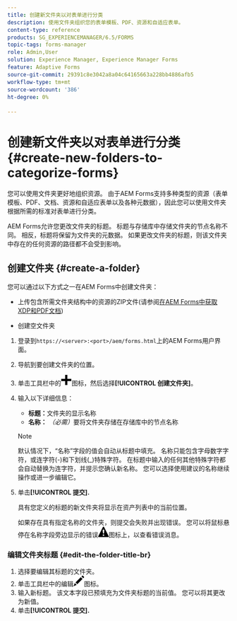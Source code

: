 ```yaml
---
title: 创建新文件夹以对表单进行分类
description: 使用文件夹组织您的表单模板、PDF、资源和自适应表单。
content-type: reference
products: SG_EXPERIENCEMANAGER/6.5/FORMS
topic-tags: forms-manager
role: Admin,User
solution: Experience Manager, Experience Manager Forms
feature: Adaptive Forms
source-git-commit: 29391c8e3042a8a04c64165663a228bb4886afb5
workflow-type: tm+mt
source-wordcount: '386'
ht-degree: 0%

---
```


# 创建新文件夹以对表单进行分类 {#create-new-folders-to-categorize-forms}

您可以使用文件夹更好地组织资源。 由于AEM Forms支持多种类型的资源（表单模板、PDF、文档、资源和自适应表单以及各种元数据），因此您可以使用文件夹根据所需的标准对表单进行分类。

AEM Forms允许您更改文件夹的标题。 标题与存储库中存储文件夹的节点名称不同。 相反，标题将保留为文件夹的元数据。 如果更改文件夹的标题，则该文件夹中存在的任何资源的路径都不会受到影响。

## 创建文件夹 {#create-a-folder}

您可以通过以下方式之一在AEM Forms中创建文件夹：

* 上传包含所需文件夹结构中的资源的ZIP文件(请参阅[在AEM Forms中获取XDP和PDF文档](/help/forms/using/get-xdp-pdf-documents-aem.md))

* 创建空文件夹

1. 登录到`https://<server>:<port>/aem/forms.html`上的AEM Forms用户界面。
1. 导航到要创建文件夹的位置。
1. 单击工具栏中的![aem6forms_add](assets/aem6forms_add.png)图标，然后选择&#x200B;**[!UICONTROL 创建文件夹]**。

1. 输入以下详细信息：

   * **标题：**&#x200B;文件夹的显示名称
   * **名称：** *（必需）*&#x200B;要将文件夹存储在存储库中的节点名称

   >[!NOTE]
   >
   >默认情况下，“名称”字段的值会自动从标题中填充。 名称只能包含字母数字字符，或连字符(-)和下划线(_)特殊字符。 在标题中输入的任何其他特殊字符都会自动替换为连字符，并提示您确认新名称。 您可以选择使用建议的名称继续操作或进一步编辑它。

1. 单击&#x200B;**[!UICONTROL 提交].**

   具有您定义的标题的新文件夹将显示在资产列表中的当前位置。

   如果存在具有指定名称的文件夹，则提交会失败并出现错误。 您可以将鼠标悬停在名称字段旁边显示的错误![aem6forms_error_alert](assets/aem6forms_error_alert.png)图标上，以查看错误消息。

### 编辑文件夹标题 {#edit-the-folder-title-br}

1. 选择要编辑其标题的文件夹。
1. 单击工具栏中的编辑![aem6forms_edit](assets/aem6forms_edit.png)图标。
1. 输入新标题。 该文本字段已预填充为文件夹标题的当前值。 您可以将其更改为新值。
1. 单击&#x200B;**[!UICONTROL 提交].**
